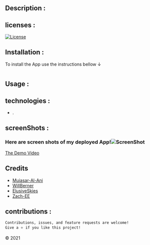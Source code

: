 
# 

## Description : 


## licenses :
[![License](https://img.shields.io/badge/License-MIT-yellow.svg)](https://opensource.org/licenses/MIT)




## Installation : 
To install the  App use the instructions bellow &#8595;

```

```



## Usage : 


## technologies : 

- .

## screenShots : 
### Here are screen shots of my deployed  App!![ScreenShot]()

[The Demo Video]()

## Credits

- [Muiasar-Al-Ani](https://github.com/Muiasar-Al-Ani)
- [WillBerner](https://github.com/WillBerner)
- [ElusiveSkies](https://github.com/ElusiveSkies)
- [Zach-EE](https://github.com/Zach-EE)


## contributions :
    Contributions, issues, and feature requests are welcome!
    Give a ⭐️ if you like this project!

&copy; 2021 [](https://github.com/)
